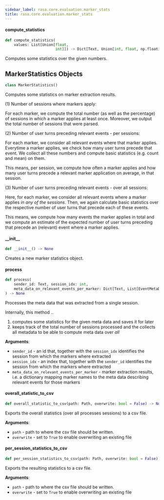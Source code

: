 ```yaml
---
sidebar_label: rasa.core.evaluation.marker_stats
title: rasa.core.evaluation.marker_stats
---
```

#### compute\_statistics

```python
def compute_statistics(
    values: List[Union[float,
                       int]]) -> Dict[Text, Union[int, float, np.floating]]
```

Computes some statistics over the given numbers.

## MarkerStatistics Objects

```python
class MarkerStatistics()
```

Computes some statistics on marker extraction results.

(1) Number of sessions where markers apply:

For each marker, we compute the total number (as well as the percentage) of
sessions in which a marker applies at least once.
Moreover, we output the total number of sessions that were parsed.

(2) Number of user turns preceding relevant events - per sessions:

For each marker, we consider all relevant events where that marker applies.
Everytime a marker applies, we check how many user turns precede that event.
We collect all these numbers and compute basic statistics (e.g. count and mean)
on them.

This means, per session, we compute how often a marker applies and how many
user turns precede a relevant marker application on average, in that session.

(3) Number of user turns preceding relevant events - over all sessions:

Here, for each marker, we consider all relevant events where a marker applies
*in any of the sessions*. Then, we again calculate basic statistics over the
respective number of user turns that precede each of these events.

This means, we compute how many events the marker applies in total and we
compute an estimate of the expected number of user turns preceding that
precede an (relevant) event where a marker applies.

#### \_\_init\_\_

```python
def __init__() -> None
```

Creates a new marker statistics object.

#### process

```python
def process(
    sender_id: Text, session_idx: int,
    meta_data_on_relevant_events_per_marker: Dict[Text, List[EventMetaData]]
) -> None
```

Processes the meta data that was extracted from a single session.

Internally, this method ..
1. computes some statistics for the given meta data and saves it for later
2. keeps track of the total number of sessions processed and the
collects all metadata to be able to compute meta data over *all*

**Arguments**:

- `sender_id` - an id that, together with the `session_idx` identifies
  the session from which the markers where extracted
- `session_idx` - an index that, together with the `sender_id` identifies
  the session from which the markers where extracted
- `meta_data_on_relevant_events_per_marker` - marker extraction results,
  i.e. a dictionary mapping
  marker names to the meta data describing relevant events
  for those markers

#### overall\_statistic\_to\_csv

```python
def overall_statistic_to_csv(path: Path, overwrite: bool = False) -> None
```

Exports the overall statistics (over all processes sessions) to a csv file.

**Arguments**:

- `path` - path to where the csv file should be written.
- `overwrite` - set to `True` to enable overwriting an existing file

#### per\_session\_statistics\_to\_csv

```python
def per_session_statistics_to_csv(path: Path, overwrite: bool = False) -> None
```

Exports the resulting statistics to a csv file.

**Arguments**:

- `path` - path to where the csv file should be written.
- `overwrite` - set to `True` to enable overwriting an existing file

